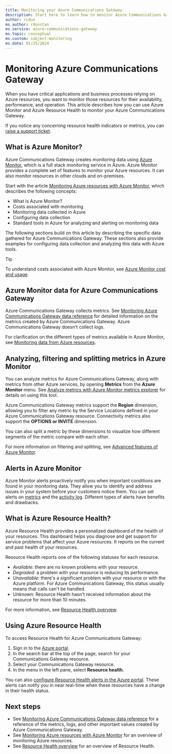 ```yaml
---
title: Monitoring your Azure Communications Gateway
description: Start here to learn how to monitor Azure Communications Gateway.
author: rcdun
ms.author: rdunstan
ms.service: azure-communications-gateway
ms.topic: conceptual
ms.custom: subject-monitoring
ms.date: 01/25/2024
---
```


# Monitoring Azure Communications Gateway

When you have critical applications and business processes relying on Azure resources, you want to monitor those resources for their availability, performance, and operation. This article describes how you can use Azure Monitor and Azure Resource Health to monitor your Azure Communications Gateway.

If you notice any concerning resource health indicators or metrics, you can [raise a support ticket](request-changes.md).

## What is Azure Monitor?

Azure Communications Gateway creates monitoring data using [Azure Monitor](../azure-monitor/overview.md), which is a full stack monitoring service in Azure. Azure Monitor provides a complete set of features to monitor your Azure resources. It can also monitor resources in other clouds and on-premises.

Start with the article [Monitoring Azure resources with Azure Monitor](../azure-monitor/essentials/monitor-azure-resource.md), which describes the following concepts:

- What is Azure Monitor?
- Costs associated with monitoring
- Monitoring data collected in Azure
- Configuring data collection
- Standard tools in Azure for analyzing and alerting on monitoring data

The following sections build on this article by describing the specific data gathered for Azure Communications Gateway. These sections also provide examples for configuring data collection and analyzing this data with Azure tools.

> [!TIP]
> To understand costs associated with Azure Monitor, see [Azure Monitor cost and usage](../azure-monitor/cost-usage.md).

## Azure Monitor data for Azure Communications Gateway

Azure Communications Gateway collects metrics. See [Monitoring Azure Communications Gateway data reference](monitoring-azure-communications-gateway-data-reference.md) for detailed information on the metrics created by Azure Communications Gateway. Azure Communications Gateway doesn't collect logs.

 For clarification on the different types of metrics available in Azure Monitor, see [Monitoring data from Azure resources](../azure-monitor/essentials/monitor-azure-resource.md#monitoring-data-from-azure-resources).

## Analyzing, filtering and splitting metrics in Azure Monitor

You can analyze metrics for Azure Communications Gateway, along with metrics from other Azure services, by opening **Metrics** from the **Azure Monitor** menu. See [Analyze metrics with Azure Monitor metrics explorer](../azure-monitor/essentials/analyze-metrics.md) for details on using this tool.

Azure Communications Gateway metrics support the **Region** dimension, allowing you to filter any metric by the Service Locations defined in your Azure Communications Gateway resource. Connectivity metrics also support the **OPTIONS or INVITE** dimension.

You can also split a metric by these dimensions to visualize how different segments of the metric compare with each other.

For more information on filtering and splitting, see [Advanced features of Azure Monitor](../azure-monitor/essentials/metrics-charts.md).

## Alerts in Azure Monitor

Azure Monitor alerts proactively notify you when important conditions are found in your monitoring data. They allow you to identify and address issues in your system before your customers notice them. You can set alerts on [metrics](/azure/azure-monitor/alerts/alerts-metric-overview) and the [activity log](/azure/azure-monitor/alerts/activity-log-alerts). Different types of alerts have benefits and drawbacks.

## What is Azure Resource Health?

Azure Resource Health provides a personalized dashboard of the health of your resources. This dashboard helps you diagnose and get support for service problems that affect your Azure resources. It reports on the current and past health of your resources.

Resource Health reports one of the following statuses for each resource.

- *Available*: there are no known problems with your resource.
- *Degraded*: a problem with your resource is reducing its performance.
- *Unavailable*: there's a significant problem with your resource or with the Azure platform. For Azure Communications Gateway, this status usually means that calls can't be handled.
- *Unknown*: Resource Health hasn't received information about the resource for more than 10 minutes.

For more information, see [Resource Health overview](../service-health/resource-health-overview.md).

## Using Azure Resource Health

To access Resource Health for Azure Communications Gateway:

1. Sign in to the [Azure portal](https://azure.microsoft.com/).
1. In the search bar at the top of the page, search for your Communications Gateway resource.
1. Select your Communications Gateway resource.
1. In the menu in the left pane, select **Resource health**.

You can also [configure Resource Health alerts in the Azure portal](../service-health/resource-health-alert-monitor-guide.md). These alerts can notify you in near real-time when these resources have a change in their health status. 

## Next steps

- See [Monitoring Azure Communications Gateway data reference](monitoring-azure-communications-gateway-data-reference.md) for a reference of the metrics, logs, and other important values created by Azure Communications Gateway.
- See [Monitoring Azure resources with Azure Monitor](../azure-monitor/essentials/monitor-azure-resource.md) for an overview of monitoring Azure resources.
- See [Resource Health overview](../service-health/resource-health-overview.md) for an overview of Resource Health.